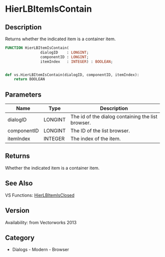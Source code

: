 # HierLBItemIsContain

## Description
Returns whether the indicated item is a container item.

```pascal
FUNCTION HierLBItemIsContain(
				dialogID    : LONGINT;
				componentID : LONGINT;
				itemIndex   : INTEGER) : BOOLEAN;
```

```python

def vs.HierLBItemIsContain(dialogID, componentID, itemIndex):
    return BOOLEAN
```

## Parameters
|Name|Type|Description|
|---|---|---|
|dialogID|LONGINT|The id of the dialog containing the list browser.|
|componentID|LONGINT|The ID of the list browser.|
|itemIndex|INTEGER|The index of the item.|

## Returns
Whether the indicated item is a container item.

## See Also
VS Functions:
[HierLBItemIsClosed](HierLBItemIsClosed.md)

## Version
Availability: from Vectorworks 2013
## Category
* Dialogs - Modern - Browser

